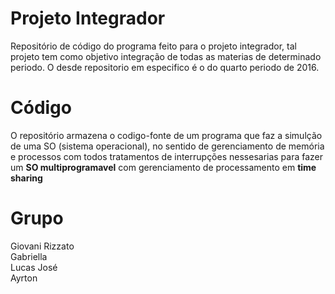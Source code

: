 # Projeto Integrador
Repositório de código do programa feito para o projeto integrador, tal projeto tem como objetivo integração de todas as materias de determinado periodo.
O desde repositorio em especifico é o do quarto periodo de 2016.

# Código
O repositório armazena o codigo-fonte de um programa que faz a simulção de uma SO (sistema operacional), no sentido de gerenciamento de memória e processos com todos tratamentos de interrupções nessesarias para fazer um <b>SO multiprogramavel</b> com gerenciamento de processamento em <b>time sharing</b>

# Grupo
Giovani Rizzato<br />
Gabriella<br />
Lucas José<br />
Ayrton
